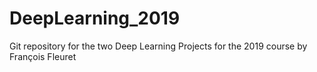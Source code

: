 # DeepLearning_2019
Git repository for the two Deep Learning Projects for the 2019 course by François Fleuret
